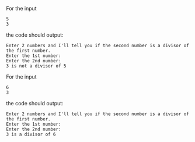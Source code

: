 For the input

```text
5
3
```

the code should output:

```text
Enter 2 numbers and I'll tell you if the second number is a divisor of the first number.
Enter the 1st number:
Enter the 2nd number:
3 is not a divisor of 5
```

For the input

```text
6
3
```

the code should output:

```text
Enter 2 numbers and I'll tell you if the second number is a divisor of the first number.
Enter the 1st number:
Enter the 2nd number:
3 is a divisor of 6
```